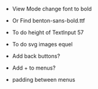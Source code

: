 - View Mode change font to bold
- Or Find benton-sans-bold.ttf
- To do height of TextInput 57

- To do svg images equel

- Add back buttons?
- Add + to menus?
- padding between menus
